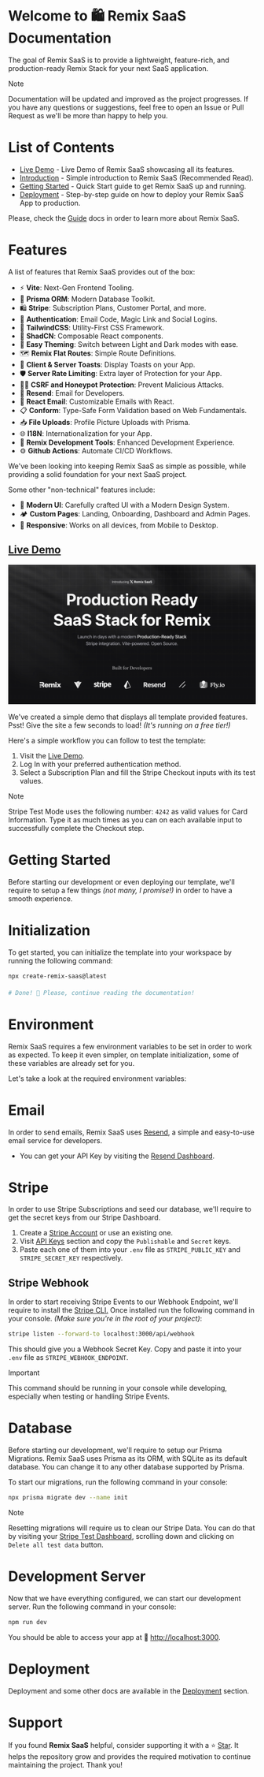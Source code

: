 # Welcome to 🛍️ Remix SaaS Documentation

The goal of Remix SaaS is to provide a lightweight, feature-rich, and production-ready Remix Stack for your next SaaS application.

> [!NOTE]
> Documentation will be updated and improved as the project progresses. If you have any questions or suggestions, feel free to open an Issue or Pull Request as we'll be more than happy to help you.

# List of Contents

- [Live Demo](https://remix-saas.fly.dev) - Live Demo of Remix SaaS showcasing all its features.
- [Introduction](./guide/01-introduction.md) - Simple introduction to Remix SaaS (Recommended Read).
- [Getting Started](https://github.com/dev-xo/remix-saas/tree/main/docs#getting-started) - Quick Start guide to get Remix SaaS up and running.
- [Deployment](./guide/09-deployment.md) - Step-by-step guide on how to deploy your Remix SaaS App
  to production.

Please, check the [Guide](./guide) docs in order to learn more about Remix SaaS.

# Features

A list of features that Remix SaaS provides out of the box:

- ⚡ **Vite**: Next-Gen Frontend Tooling.
- 🧩 **Prisma ORM**: Modern Database Toolkit.
- 🛍️ **Stripe**: Subscription Plans, Customer Portal, and more.
- 🔑 **Authentication**: Email Code, Magic Link and Social Logins.
- 🎨 **TailwindCSS**: Utility-First CSS Framework.
- 📐 **ShadCN**: Composable React components.
- 🌙 **Easy Theming**: Switch between Light and Dark modes with ease.
- 🗺️ **Remix Flat Routes**: Simple Route Definitions.
- 🍞 **Client & Server Toasts**: Display Toasts on your App.
- 🛡️ **Server Rate Limiting**: Extra layer of Protection for your App.
- 🕵️‍♂️ **CSRF and Honeypot Protection**: Prevent Malicious Attacks.
- 📧 **Resend**: Email for Developers.
- 💌 **React Email**: Customizable Emails with React.
- 📋 **Conform**: Type-Safe Form Validation based on Web Fundamentals.
- 📥 **File Uploads**: Profile Picture Uploads with Prisma.
- 🌐 **I18N**: Internationalization for your App.
- 🧰 **Remix Development Tools**: Enhanced Development Experience.
- ⚙️ **Github Actions**: Automate CI/CD Workflows.

We've been looking into keeping Remix SaaS as simple as possible, while providing a solid foundation for your next SaaS project.

Some other "non-technical" features include:

- 💅 **Modern UI**: Carefully crafted UI with a Modern Design System.
- 🏕 **Custom Pages**: Landing, Onboarding, Dashboard and Admin Pages.
- 📱 **Responsive**: Works on all devices, from Mobile to Desktop.

## [Live Demo](https://remix-saas.fly.dev)

[![Remix SaaS](https://raw.githubusercontent.com/dev-xo/dev-xo/main/remix-saas/intro.png)](https://remix-saas.fly.dev)

We've created a simple demo that displays all template provided features. Psst! Give the site a few seconds to load! _(It's running on a free tier!)_

Here's a simple workflow you can follow to test the template:

1. Visit the [Live Demo](https://remix-saas.fly.dev).
2. Log In with your preferred authentication method.
3. Select a Subscription Plan and fill the Stripe Checkout inputs with its test values.

> [!NOTE]
> Stripe Test Mode uses the following number: `4242` as valid values for Card Information.
> Type it as much times as you can on each available input to successfully complete the Checkout step.

# Getting Started

Before starting our development or even deploying our template, we'll require to setup a few things _(not many, I promise!)_ in order to have a smooth experience.

# Initialization

To get started, you can initialize the template into your workspace by running the following command:

```sh
npx create-remix-saas@latest

# Done! 🎉 Please, continue reading the documentation!
```

# Environment

Remix SaaS requires a few environment variables to be set in order to work as expected. To keep it even simpler, on template initialization, some of these variables are already set for you.

Let's take a look at the required environment variables:

# Email

In order to send emails, Remix SaaS uses [Resend](https://resend.com/), a simple and easy-to-use email service for developers.

- You can get your API Key by visiting the [Resend Dashboard](https://resend.com/api-keys).

# Stripe

In order to use Stripe Subscriptions and seed our database, we'll require to get the secret keys from our Stripe Dashboard.

1. Create a [Stripe Account](https://dashboard.stripe.com/login) or use an existing one.
2. Visit [API Keys](https://dashboard.stripe.com/test/apikeys) section and copy the `Publishable` and `Secret` keys.
3. Paste each one of them into your `.env` file as `STRIPE_PUBLIC_KEY` and `STRIPE_SECRET_KEY` respectively.

## Stripe Webhook

In order to start receiving Stripe Events to our Webhook Endpoint, we'll require to install the [Stripe CLI.](https://stripe.com/docs/stripe-cli) Once installed run the following command in your console. _(Make sure you're in the root of your project)_:

```sh
stripe listen --forward-to localhost:3000/api/webhook
```

This should give you a Webhook Secret Key. Copy and paste it into your `.env` file as `STRIPE_WEBHOOK_ENDPOINT`.

> [!IMPORTANT]
> This command should be running in your console while developing, especially when testing or handling Stripe Events.

# Database

Before starting our development, we'll require to setup our Prisma Migrations. Remix SaaS uses Prisma as its ORM, with SQLite as its default database. You can change it to any other database supported by Prisma.

To start our migrations, run the following command in your console:

```sh
npx prisma migrate dev --name init
```

> [!NOTE]
> Resetting migrations will require us to clean our Stripe Data. You can do that by visiting your [Stripe Test Dashboard](https://dashboard.stripe.com/test/developers), scrolling down and clicking on `Delete all test data` button.

# Development Server

Now that we have everything configured, we can start our development server. Run the following command in your console:

```sh
npm run dev
```

You should be able to access your app at 🎉 [http://localhost:3000](http://localhost:3000).

# Deployment

Deployment and some other docs are available in the [Deployment](./guide/09-deployment.md) section.

# Support

If you found **Remix SaaS** helpful, consider supporting it with a ⭐ [Star](https://github.com/dev-xo/remix-saas). It helps the repository grow and provides the required motivation to continue maintaining the project. Thank you!
